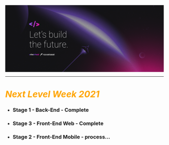 
<img src="images\NLWHEAT - 2560x1080.png"  align="center"> 

---

#  <i style="color:orange"> **Next Level Week 2021**</i>

- ### **Stage 1 - Back-End - Complete**
- ### **Stage 3 - Front-End Web - Complete**
- ### **Stage 2 - Front-End Mobile - process...**